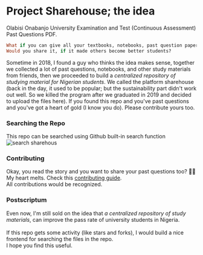 # Project Sharehouse; the idea
Olabisi Onabanjo University Examination and Test (Continuous Assessment) Past Questions PDF.

```ruby
What if you can give all your textbooks, notebooks, past question papers, and other study materials to new students?
Would you share it, if it made others become better students?
```
Sometime in 2018, I found a guy who thinks the idea makes sense, together we collected a lot of past questions, notebooks, and other study materials from friends, then we proceeded to build a _centralized repository of studying material for Nigerian students_. We called the platform sharehouse (back in the day, it used to be popular; but the sustainability part didn't work out well. So we killed the program after we graduated in 2019 and decided to upload the files here). If you found this repo and you've past questions and you've got a heart of gold (I know you do). Please contribute yours too.


### Searching the Repo
This repo can be searched using Github built-in search function
![search sharehous](https://user-images.githubusercontent.com/38544672/110796169-f0f15900-8277-11eb-86e2-d8369e0461cd.gif)

### Contributing
Okay, you read the story and you want to share your past questions too? 🙌🙌 My heart melts. Check this [contributing guide](https://github.com/boadley/sharehouse/blob/main/CONTRIBUTING.md).\
All contributions would be recognized. 

### Postscriptum
Even now, I'm still sold on the idea that _a centralized repository of study materials_, can improve the pass rate of university students in Nigeria.\
\
If this repo gets some activity (like stars and forks), I would build a nice frontend for searching the files in the repo.\
I hope you find this useful.
